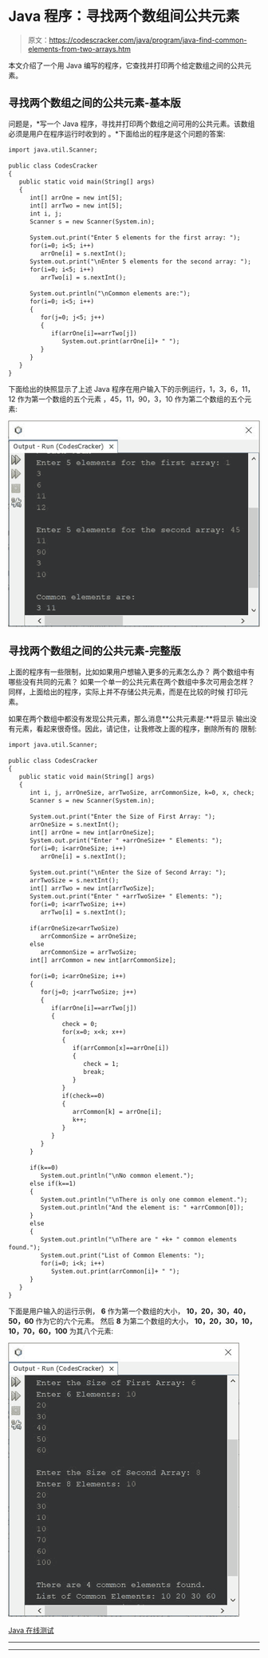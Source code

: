 # Java 程序：寻找两个数组间公共元素

> 原文：<https://codescracker.com/java/program/java-find-common-elements-from-two-arrays.htm>

本文介绍了一个用 Java 编写的程序，它查找并打印两个给定数组之间的公共元素。

## 寻找两个数组之间的公共元素-基本版

问题是，*写一个 Java 程序，寻找并打印两个数组之间可用的公共元素。该数组必须是用户在程序运行时收到的 。*下面给出的程序是这个问题的答案:

```
import java.util.Scanner;

public class CodesCracker
{
   public static void main(String[] args)
   {
      int[] arrOne = new int[5];
      int[] arrTwo = new int[5];
      int i, j;
      Scanner s = new Scanner(System.in);

      System.out.print("Enter 5 elements for the first array: ");
      for(i=0; i<5; i++)
         arrOne[i] = s.nextInt();
      System.out.print("\nEnter 5 elements for the second array: ");
      for(i=0; i<5; i++)
         arrTwo[i] = s.nextInt();

      System.out.println("\nCommon elements are:");
      for(i=0; i<5; i++)
      {
         for(j=0; j<5; j++)
         {
            if(arrOne[i]==arrTwo[j])
               System.out.print(arrOne[i]+ " ");
         }
      }
   }
}
```

下面给出的快照显示了上述 Java 程序在用户输入下的示例运行，1，3，6，11，12 作为第一个数组的五个元素 ，45，11，90，3，10 作为第二个数组的五个元素:

![java common elements in two arrays](img/9c3c8ca5126bcc449d24a62bc5375f96.png)

## 寻找两个数组之间的公共元素-完整版

上面的程序有一些限制，比如如果用户想输入更多的元素怎么办？
两个数组中有哪些没有共同的元素？
如果一个单一的公共元素在两个数组中多次可用会怎样？
同样，上面给出的程序，实际上并不存储公共元素，而是在比较的时候 打印元素。

如果在两个数组中都没有发现公共元素，那么消息**公共元素是:**将显示 输出没有元素，看起来很奇怪。因此，请记住，让我修改上面的程序，删除所有的 限制:

```
import java.util.Scanner;

public class CodesCracker
{
   public static void main(String[] args)
   {
      int i, j, arrOneSize, arrTwoSize, arrCommonSize, k=0, x, check;
      Scanner s = new Scanner(System.in);

      System.out.print("Enter the Size of First Array: ");
      arrOneSize = s.nextInt();
      int[] arrOne = new int[arrOneSize];
      System.out.print("Enter " +arrOneSize+ " Elements: ");
      for(i=0; i<arrOneSize; i++)
         arrOne[i] = s.nextInt();

      System.out.print("\nEnter the Size of Second Array: ");
      arrTwoSize = s.nextInt();
      int[] arrTwo = new int[arrTwoSize];
      System.out.print("Enter " +arrTwoSize+ " Elements: ");
      for(i=0; i<arrTwoSize; i++)
         arrTwo[i] = s.nextInt();

      if(arrOneSize<arrTwoSize)
         arrCommonSize = arrOneSize;
      else
         arrCommonSize = arrTwoSize;
      int[] arrCommon = new int[arrCommonSize];

      for(i=0; i<arrOneSize; i++)
      {
         for(j=0; j<arrTwoSize; j++)
         {
            if(arrOne[i]==arrTwo[j])
            {
               check = 0;
               for(x=0; x<k; x++)
               {
                  if(arrCommon[x]==arrOne[i])
                  {
                     check = 1;
                     break;
                  }
               }
               if(check==0)
               {
                  arrCommon[k] = arrOne[i];
                  k++;
               }
            }
         }
      }

      if(k==0)
         System.out.println("\nNo common element.");
      else if(k==1)
      {
         System.out.println("\nThere is only one common element.");
         System.out.println("And the element is: " +arrCommon[0]);
      }
      else
      {
         System.out.println("\nThere are " +k+ " common elements found.");
         System.out.print("List of Common Elements: ");
         for(i=0; i<k; i++)
            System.out.print(arrCommon[i]+ " ");
      }
   }
}
```

下面是用户输入的运行示例， **6** 作为第一个数组的大小， **10，20，30，40，50，60** 作为它的六个元素。 然后 **8** 为第二个数组的大小， **10，20，30，10，10，70，60，100** 为其八个元素:

![java find common elements from two arrays](img/e404ec7e9985084157deff39b7c437f5.png)

[Java 在线测试](/exam/showtest.php?subid=1)

* * *

* * *